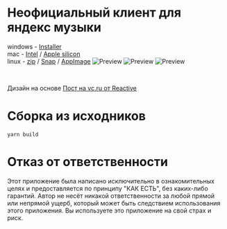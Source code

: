 # Неофициальный клиент для яндекс музыки

windows - [Installer](https://cdn.discordapp.com/attachments/952186654632857620/1108029217263849534/unofficial_win_1.0.7.exe)<br>
mac - [Intel](https://cdn.discordapp.com/attachments/952186654632857620/1108029178474922084/unofficial_mac_x64_1.0.7.dmg) /
[Apple silicon](https://cdn.discordapp.com/attachments/952186654632857620/1108029151283253399/unofficial_mac_arm64_1.0.7.dmg) <br>
linux - [zip](https://cdn.discordapp.com/attachments/952186654632857620/1108029364727185458/linux-unpacked.zip) /
[Snap](https://cdn.discordapp.com/attachments/952186654632857620/1108029277758291998/ynmusic_1.0.7_amd64.snap) /
[AppImage](https://cdn.discordapp.com/attachments/952186654632857620/1108029250717622312/unofficial-1.0.7.AppImage)
![Preview](./preview/preview2.png)
![Preview](./preview/preview.png)
![Preview](./preview/preview3.png)

<br> 

Дизайн на основе [Пост на vc.ru от Reactive](https://vc.ru/design/624291-tak-silno-hotim-yandeks-muzyku-na-macos-chto-uzhe-zadizaynili-prilozhenie)

# Сборка из исходников
```
yarn build
```

# Отказ от ответственности

Этот приложение была написано исключительно в ознакомительных целях и предоставляется по принципу "КАК ЕСТЬ", без каких-либо гарантий. Автор не несёт никакой ответственности за любой прямой или непрямой ущерб, который может быть следствием использования этого приложения. Вы используете это приложение на свой страх и риск.

